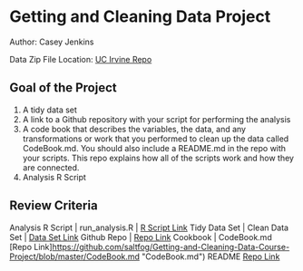 # Getting and Cleaning Data Project
Author: Casey Jenkins

Data Zip File Location: [UC Irvine Repo](https://d396qusza40orc.cloudfront.net/getdata%2Fprojectfiles%2FUCI%20HAR%20Dataset.zip "Download the data")

## Goal of the Project
1. A tidy data set 
2. A link to a Github repository with your script for performing the analysis 
3. A code book that describes the variables, the data, and any transformations or work that you performed to clean up the data called CodeBook.md. You should also include a README.md in the repo with your scripts. This repo explains how all of the scripts work and how they are connected.
4. Analysis R Script

## Review Criteria

Analysis R Script |  run_analysis.R |  [R Script Link](https://github.com/saltfog/Getting-and-Cleaning-Data-Course-Project/blob/master/run_analysis.R "run_analysis.R")
Tidy Data Set |  Clean Data Set |  [Data Set Link](https://github.com/saltfog/Getting-and-Cleaning-Data-Course-Project/blob/master/tidyData.txt "tidyData.txt")
Github Repo | [Repo Link](https://github.com/saltfog/Getting-and-Cleaning-Data-Course-Project "Click to go to Repo")
Cookbook | CodeBook.md [Repo Link]https://github.com/saltfog/Getting-and-Cleaning-Data-Course-Project/blob/master/CodeBook.md "CodeBook.md")
README [Repo Link](https://github.com/saltfog/Getting-and-Cleaning-Data-Course-Project/blob/master/README.md "README.md")



